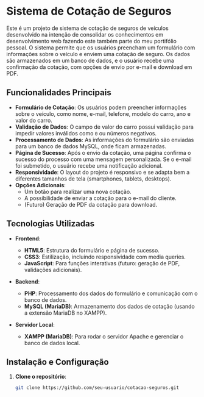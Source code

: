 # Sistema de Cotação de Seguros

Este é um projeto de sistema de cotação de seguros de veículos desenvolvido na intenção de consolidar os conhecimentos em desenvolvimento web fazendo este também parte do meu portifólio pessoal. O sistema permite que os usuários preencham um formulário com informações sobre o veículo e enviem uma cotação de seguro. Os dados são armazenados em um banco de dados, e o usuário recebe uma confirmação da cotação, com opções de envio por e-mail e download em PDF.

## Funcionalidades Principais

- **Formulário de Cotação**: Os usuários podem preencher informações sobre o veículo, como nome, e-mail, telefone, modelo do carro, ano e valor do carro.
- **Validação de Dados**: O campo de valor do carro possui validação para impedir valores inválidos como `0` ou números negativos.
- **Processamento de Dados**: As informações do formulário são enviadas para um banco de dados MySQL, onde ficam armazenadas.
- **Página de Sucesso**: Após o envio da cotação, uma página confirma o sucesso do processo com uma mensagem personalizada. Se o e-mail foi submetido, o usuário recebe uma notificação adicional.
- **Responsividade**: O layout do projeto é responsivo e se adapta bem a diferentes tamanhos de tela (smartphones, tablets, desktops).
- **Opções Adicionais**:
  - Um botão para realizar uma nova cotação.
  - A possibilidade de enviar a cotação para o e-mail do cliente.
  - (Futuro) Geração de PDF da cotação para download.

## Tecnologias Utilizadas

- **Frontend**:
  - **HTML5**: Estrutura do formulário e página de sucesso.
  - **CSS3**: Estilização, incluindo responsividade com media queries.
  - **JavaScript**: Para funções interativas (futuro: geração de PDF, validações adicionais).

- **Backend**:
  - **PHP**: Processamento dos dados do formulário e comunicação com o banco de dados.
  - **MySQL (MariaDB)**: Armazenamento dos dados de cotação (usando a extensão MariaDB no XAMPP).

- **Servidor Local**:
  - **XAMPP (MariaDB)**: Para rodar o servidor Apache e gerenciar o banco de dados local.

## Instalação e Configuração

1. **Clone o repositório**:
   ```bash
   git clone https://github.com/seu-usuario/cotacao-seguros.git
